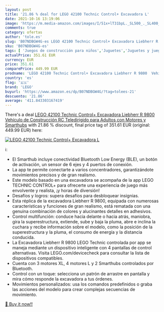 ```yaml
---
layout: post
title: '21.86 % deal for LEGO 42100 Technic Control+ Excavadora L'
date: 2021-10-16 13:19:06
image: 'https://m.media-amazon.com/images/I/51x+lT31bpL._SL500_._SL400_.jpg'
comments: true
category: ofertas
author: 'tole.es'
slug: 'B07NDBGW4G-es LEGO 42100 Technic Control+ Excavadora Liebherr R 9800...'
sku: 'B07NDBGW4G-es'
tags: [ 'Juegos de construcción para niños','Juguetes','Juguetes y juegos','Sets de construcción','lego', ]
actualPrice: 351.61 EUR
currency: EUR
price: 351.61
comparePrice: 449.99 EUR
prodname: 'LEGO 42100 Technic Control+ Excavadora Liebherr R 9800  Vehículo de Construcción RC Teledirigido para Adultos  con Motores y Smarthubs'
country: 'es'
flag: '🇪🇸'
brand: 'LEGO'
buyurl: 'https://www.amazon.es/dp/B07NDBGW4G/?tag=tolees-21'
descuento: '21.86'
average: '411.843303167419'
---
```


There's a deal [LEGO 42100 Technic Control+ Excavadora Liebherr R 9800  Vehículo de Construcción RC Teledirigido para Adultos  con Motores y Smarthubs](https://www.amazon.es/dp/B07NDBGW4G/?tag=tolees-21)  with  21.86 % discount, final price tag of  351.61 EUR (original: 449.99 EUR) here:

[![LEGO 42100 Technic Control+ Excavadora L](https://m.media-amazon.com/images/I/51x+lT31bpL._SL500_._SL400_.jpg)](https://www.amazon.es/dp/B07NDBGW4G/?tag=tolees-21)

ℹ️:

- El Smarthub incluye conectividad Bluetooth Low Energy (BLE), un botón de activación, un sensor de 6 ejes y 4 puertos de conexión.
- La app te permite conectarte a varios concentradores, garantizándote movimientos precisos y de gran realismo.
- Este modelo basado en una excavadora se acompaña de la app LEGO TECHNIC CONTROL+ para ofrecerte una experiencia de juego más envolvente y realista, ¡y horas de diversión!
- Desafíos y logros: supera desafíos para desbloquear insignias.
- Esta réplica de la excavadora Liebherr R 9800, equipada con numerosas características y funciones de gran realismo, está rematada con una genuina combinación de colores y alucinantes detalles en adhesivos.
- Control multifunción: conduce hacia delante o hacia atrás, maniobra, gira la superestructura, extiende, sube y baja la pluma, abre e inclina la cuchara y recibe información sobre el modelo, como la posición de la superestructura y la pluma, el consumo de energía y la distancia conducida.
- La Excavadora Liebherr R 9800 LEGO Technic controlada por app se maneja mediante un dispositivo inteligente con 4 pantallas de control alternativas. Visita LEGO.com/devicecheck para consultar la lista de dispositivos compatibles.
- Cuenta con 3 motores XL, 4 motores L y 2 Smarthubs controlados por Bluetooth.
- Control con un toque: selecciona un patrón de arrastre en pantalla y mira cómo responde la excavadora a tus órdenes.
- Movimientos personalizados: usa los comandos predefinidos o graba las acciones del modelo para crear complejas secuencias de movimiento.

[🛒 Buy it now!!](https://www.amazon.es/dp/B07NDBGW4G/?tag=tolees-21)
